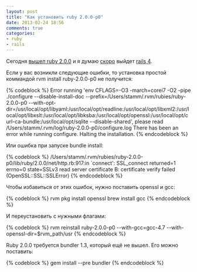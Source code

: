 ```yaml
---
layout: post
title: "Как установить ruby 2.0.0-p0"
date: 2013-02-24 18:56
comments: true
categories:
- ruby
- rails
---
```



Сегодня [вышел ruby 2.0.0](http://habrahabr.ru/post/170513/) и я думаю [скоро](https://twitter.com/dhh/status/305678189261377536) выйдет [rails 4](http://habrahabr.ru/company/engineyard/blog/170473/).

Если у вас возникли следующие ошибки, то установка простой коммандой rvm install ruby-2.0.0-p0 не получится:

{% codeblock %}
Error running 'env CFLAGS=-O3 -march=corei7 -O2 -pipe ./configure --disable-install-doc --prefix=/Users/stamm/.rvm/rubies/ruby-2.0.0-p0 --with-opt-dir=/usr/local/opt/libyaml:/usr/local/opt/readline:/usr/local/opt/libxml2:/usr/local/opt/libxslt:/usr/local/opt/libksba:/usr/local/opt/openssl:/usr/local/opt/curl-ca-bundle:/usr/local/opt/sqlite --disable-shared', please read /Users/stamm/.rvm/log/ruby-2.0.0-p0/configure.log 
There has been an error while running configure. Halting the installation. 
{% endcodeblock %}

Или ошибка при запуске bundle install:

{% codeblock %}
/Users/stamm/.rvm/rubies/ruby-2.0.0-p0/lib/ruby/2.0.0/net/http.rb:917:in `connect': SSL_connect returned=1 errno=0 state=SSLv3 read server certificate B: certificate verify failed (OpenSSL::SSL::SSLError) 
{% endcodeblock %}

Чтобы избавиться от этих ошибок, нужно поставить openssl и gcc:

{% codeblock %}
rvm pkg install openssl
brew install gcc
{% endcodeblock %}

И переустановить с нужными флагами:

{% codeblock %}
rvm reinstall ruby-2.0.0-p0 --with-gcc=gcc-4.7 --with-openssl-dir=$rvm_path/usr
{% endcodeblock %}

Ruby 2.0.0 требуется bundler 1.3, который ещё не вышел. Его можно 
поставить:

{% codeblock %}
gem install --pre bundler
{% endcodeblock %}